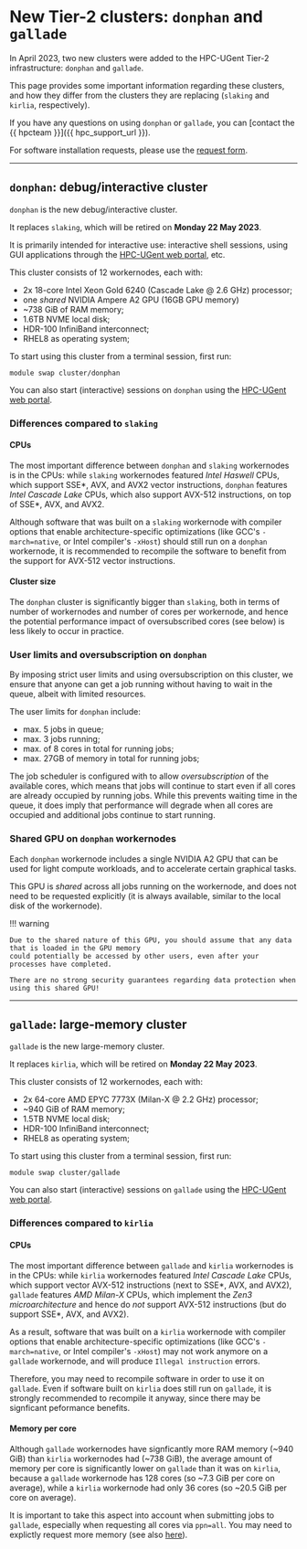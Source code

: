 # New Tier-2 clusters: `donphan` and `gallade`

In April 2023, two new clusters were added to the HPC-UGent Tier-2 infrastructure: `donphan` and `gallade`.

This page provides some important information regarding these clusters, and how they differ from the clusters
they are replacing (`slaking` and `kirlia`, respectively).

If you have any questions on using `donphan` or `gallade`, you can [contact the {{ hpcteam }}]({{ hpc_support_url }}).

For software installation requests, please use the [request form](https://www.ugent.be/hpc/en/support/software-installation-request).

---

## `donphan`: debug/interactive cluster

`donphan` is the new debug/interactive cluster.

It replaces `slaking`, which will be retired on **Monday 22 May 2023**.

It is primarily intended for interactive use: interactive shell sessions, using GUI applications through the
[HPC-UGent web portal](../../../web_portal.md), etc.

This cluster consists of 12 workernodes, each with:

* 2x 18-core Intel Xeon Gold 6240 (Cascade Lake @ 2.6 GHz) processor;
* one *shared* NVIDIA Ampere A2 GPU (16GB GPU memory)
* ~738 GiB of RAM memory;
* 1.6TB NVME local disk;
* HDR-100 InfiniBand interconnect;
* RHEL8 as operating system;

To start using this cluster from a terminal session, first run:
```
module swap cluster/donphan
```

You can also start (interactive) sessions on `donphan` using the [HPC-UGent web portal](../../../web_portal.md).

### Differences compared to `slaking`

#### CPUs

The most important difference between `donphan` and `slaking` workernodes is in the CPUs:
while `slaking` workernodes featured *Intel Haswell* CPUs, which support SSE\*, AVX, and AVX2 vector instructions,
`donphan` features *Intel Cascade Lake* CPUs, which also support AVX-512 instructions, on top of SSE\*, AVX, and AVX2.

Although software that was built on a `slaking` workernode with compiler options that enable architecture-specific
optimizations (like GCC's `-march=native`, or Intel compiler's `-xHost`) should still run on
a `donphan` workernode, it is recommended to recompile the software to benefit from the support for
AVX-512 vector instructions.

#### Cluster size

The `donphan` cluster is significantly bigger than `slaking`, both in terms of number of workernodes and
number of cores per workernode, and hence the potential performance impact of oversubscribed cores (see below)
is less likely to occur in practice.

### User limits and oversubscription on `donphan`

By imposing strict user limits and using oversubscription on this cluster,
we ensure that anyone can get a job running without having to wait in the queue, albeit with limited resources.

The user limits for `donphan` include:
* max. 5 jobs in queue;
* max. 3 jobs running;
* max. of 8 cores in total for running jobs;
* max. 27GB of memory in total for running jobs;

The job scheduler is configured with to allow *oversubscription* of the available cores,
which means that jobs will continue to start even if all cores are already occupied by running jobs.
While this prevents waiting time in the queue, it does imply that performance will degrade when all cores are occupied
and additional jobs continue to start running.

### Shared GPU on `donphan` workernodes

Each `donphan` workernode includes a single NVIDIA A2 GPU that can be used for light compute workloads,
and to accelerate certain graphical tasks.

This GPU is *shared* across all jobs running on the workernode, and does not need to be requested explicitly
(it is always available, similar to the local disk of the workernode).

!!! warning

    Due to the shared nature of this GPU, you should assume that any data that is loaded in the GPU memory
    could potentially be accessed by other users, even after your processes have completed.

    There are no strong security guarantees regarding data protection when using this shared GPU!


---

## `gallade`: large-memory cluster

`gallade` is the new large-memory cluster.

It replaces `kirlia`, which will be retired on **Monday 22 May 2023**.

This cluster consists of 12 workernodes, each with:

* 2x 64-core AMD EPYC 7773X (Milan-X @ 2.2 GHz) processor;
* ~940 GiB of RAM memory;
* 1.5TB NVME local disk;
* HDR-100 InfiniBand interconnect;
* RHEL8 as operating system;

To start using this cluster from a terminal session, first run:
```
module swap cluster/gallade
```

You can also start (interactive) sessions on `gallade` using the [HPC-UGent web portal](../../../web_portal.md).

### Differences compared to `kirlia`

#### CPUs

The most important difference between `gallade` and `kirlia` workernodes is in the CPUs:
while `kirlia` workernodes featured *Intel Cascade Lake* CPUs, which support vector AVX-512 instructions
(next to SSE\*, AVX, and AVX2), `gallade` features *AMD Milan-X* CPUs, which implement the *Zen3 microarchitecture*
and hence do *not* support AVX-512 instructions (but do support SSE\*, AVX, and AVX2).

As a result, software that was built on a `kirlia` workernode with compiler options that enable architecture-specific
optimizations (like GCC's `-march=native`, or Intel compiler's `-xHost`) may not work anymore on
a `gallade` workernode, and will produce `Illegal instruction` errors.

Therefore, you may need to recompile software in order to use it on `gallade`.
Even if software built on `kirlia` does still run on `gallade`, it is strongly recommended to recompile it anyway,
since there may be signficant peformance benefits.

#### Memory per core

Although `gallade` workernodes have signficantly more RAM memory (~940 GiB) than `kirlia` workernodes had (~738 GiB),
the average amount of memory per core is significantly lower on `gallade` than it was on `kirlia`, because
a `gallade` workernode has 128 cores (so ~7.3 GiB per core on average), while a `kirlia` workernode had only 36 cores
(so ~20.5 GiB per core on average).

It is important to take this aspect into account when submitting jobs to `gallade`, especially when requesting
all cores via `ppn=all`. You may need to explictly request more memory (see also [here](../../../fine_tuning_job_specifications#pbs_mem)).
